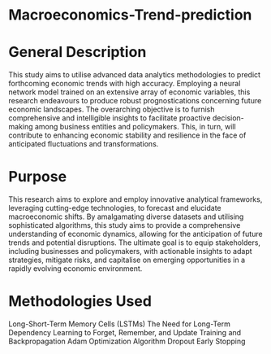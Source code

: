 # Macroeconomics-Trend-prediction
# General Description
 This study aims to utilise advanced data analytics methodologies to predict forthcoming
 economic trends with high accuracy. Employing a neural network model trained on an extensive
 array of economic variables, this research endeavours to produce robust prognostications
 concerning future economic landscapes. The overarching objective is to furnish comprehensive
 and intelligible insights to facilitate proactive decision-making among business entities and
 policymakers. This, in turn, will contribute to enhancing economic stability and resilience in the
 face of anticipated fluctuations and transformations.

# Purpose
 This research aims to explore and employ innovative analytical frameworks, leveraging
 cutting-edge technologies, to forecast and elucidate macroeconomic shifts. By amalgamating
 diverse datasets and utilising sophisticated algorithms, this study aims to provide a
 comprehensive understanding of economic dynamics, allowing for the anticipation of future
 trends and potential disruptions. The ultimate goal is to equip stakeholders, including businesses
 and policymakers, with actionable insights to adapt strategies, mitigate risks, and capitalise on
 emerging opportunities in a rapidly evolving economic environment.

# Methodologies Used
 Long-Short-Term Memory Cells (LSTMs)
   The Need for Long-Term Dependency
   Learning to Forget, Remember, and Update
   Training and Backpropagation
 Adam Optimization Algorithm
 Dropout 
 Early Stopping
 
